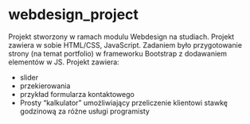 # webdesign_project
Projekt stworzony w ramach modulu Webdesign na studiach. Projekt zawiera w sobie HTML/CSS, JavaScript. Zadaniem było przygotowanie strony (na temat portfolio) w frameworku Bootstrap z dodawaniem elementów w JS. 
Projekt zawiera:
- slider
- przekierowania
- przykład formularza kontaktowego
- Prosty “kalkulator” umożliwiający przeliczenie klientowi stawkę godzinową za różne usługi programisty
